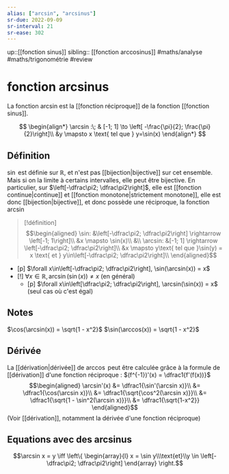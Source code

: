 ```yaml
---
alias: ["arcsin", "arcsinus"]
sr-due: 2022-09-09
sr-interval: 21
sr-ease: 302
---
```

up::[[fonction sinus]]
sibling:: [[fonction arccosinus]]
#maths/analyse #maths/trigonométrie #review 
# fonction arcsinus
La fonction arcsin est la [[fonction réciproque]] de la fonction [[fonction sinus]].

$$
\begin{align*}
\arcsin :\; & [-1; 1] \to \left[ -\frac{\pi}{2}; \frac{\pi}{2}\right]\\
&y \mapsto x \text{ tel que } y=\sin(x)
\end{align*}
$$

## Définition
$\sin$ est définie sur $\mathbb{R}$, et n'est pas [[bijection|bijective]] sur cet ensemble.
Mais si on la limite à certains intervalles, elle peut être bijective.
En particulier, sur $\left[-\dfrac\pi2; \dfrac\pi2\right]$, elle est [[fonction continue|continue]] et [[fonction monotone|strictement monotone]], elle est donc [[bijection|bijective]], et donc possède une réciproque, la fonction $\arcsin$

> [!définition]
> $$\begin{aligned}
> \sin: &\left[-\dfrac\pi2; \dfrac\pi2\right] \rightarrow \left[-1; 1\right]\\
>       &x \mapsto \sin(x)\\
> &\\
> \arcsin: &[-1; 1] \rightarrow \left[-\dfrac\pi2; \dfrac\pi2\right]\\
>     &x \mapsto y\text{ tel que }\sin(y) = x \text{ et } y\in\left[-\dfrac\pi2; \dfrac\pi2\right]\\
> \end{aligned}$$

 - [p] $\forall x\in\left[-\dfrac\pi2; \dfrac\pi2\right], \sin(\arcsin(x)) = x$
 - [!] $\forall x\in\mathbb{R}, \arcsin(\sin(x))\neq x$ (en général)
     - [p] $\forall x\in\left[\dfrac\pi2; \dfrac\pi2\right], \arcsin(\sin(x)) = x$ (seul cas où c'est égal)

## Notes

$\cos(\arcsin(x)) = \sqrt{1 - x^2}$
$\sin(\arccos(x)) = \sqrt{1 - x^2}$

## Dérivée
La [[dérivation|dérivée]] de $\arccos$ peut être calculée grâce à la formule de [[dérivation]] d'une fonction réciproque :
$(f^{-1})'(x) = \dfrac1{f'(f(x))}$
$$\begin{aligned}
\arcsin'(x) &= \dfrac1{\sin'(\arcsin x)}\\
&= \dfrac1{\cos(\arcsin x)}\\
&= \dfrac1{\sqrt{\cos^2(\arcsin x)}}\\
&= \dfrac1{\sqrt{1 - \sin^2(\arcsin x)}}\\
&= \dfrac1{\sqrt{1-x^2}}
\end{aligned}$$
(Voir [[dérivation]], notamment la dérivée d'une fonction réciproque)

## Equations avec des arcsinus
$$\arcsin x = y \iff \left\{ \begin{array}{l} x = \sin y\\\text{et}\\y \in \left[-\dfrac\pi2; \dfrac\pi2\right] \end{array} \right.$$


